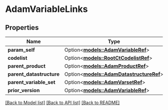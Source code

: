 # AdamVariableLinks

## Properties

Name | Type | Description | Notes
------------ | ------------- | ------------- | -------------
**param_self** | Option<[**models::AdamVariableRef**](AdamVariableRef.md)> |  | [optional]
**codelist** | Option<[**models::RootCtCodelistRef**](RootCtCodelistRef.md)> |  | [optional]
**parent_product** | Option<[**models::AdamProductRef**](AdamProductRef.md)> |  | [optional]
**parent_datastructure** | Option<[**models::AdamDatastructureRef**](AdamDatastructureRef.md)> |  | [optional]
**parent_variable_set** | Option<[**models::AdamVarsetRef**](AdamVarsetRef.md)> |  | [optional]
**prior_version** | Option<[**models::AdamVariableRef**](AdamVariableRef.md)> |  | [optional]

[[Back to Model list]](../README.md#documentation-for-models) [[Back to API list]](../README.md#documentation-for-api-endpoints) [[Back to README]](../README.md)


